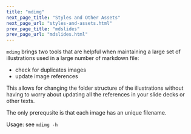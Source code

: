```yaml
---
title: "mdimg"
next_page_title: "Styles and Other Assets"
next_page_url: "styles-and-assets.html"
prev_page_title: "mdslides"
prev_page_url: "mdslides.html"
---
```




`mdimg` brings two tools that are helpful when maintaining a large set of illustrations used in a large number of markdown file: 

* check for duplicates images
* update image references 

This allows for changing the folder structure of the illustrations without having to worry about updating all the references in your slide decks or other texts. 

The only prerequsite is that each image has an unique filename.

Usage: see `mdimg -h`


